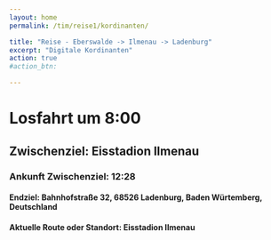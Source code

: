 ```yaml
---
layout: home
permalink: /tim/reise1/kordinanten/

title: "Reise - Eberswalde -> Ilmenau -> Ladenburg"
excerpt: "Digitale Kordinanten"
action: true
#action_btn:

---
```


<body>
  <h1>Losfahrt um 8:00</h1>
  <h2>Zwischenziel: Eisstadion Ilmenau</h2>
  <h3>Ankunft Zwischenziel: 12:28</h3>
  <h4>Endziel: Bahnhofstraße 32, 68526 Ladenburg, Baden Würtemberg, Deutschland</h4>
  <h4>Aktuelle Route oder Standort: Eisstadion Ilmenau</h4>
</body>
